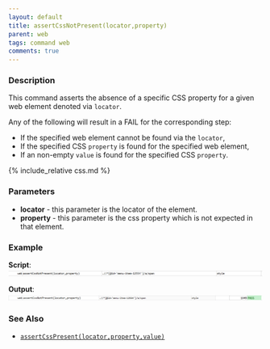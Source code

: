 ```yaml
---
layout: default
title: assertCssNotPresent(locator,property)
parent: web
tags: command web
comments: true
---
```


### Description
This command asserts the absence of a specific CSS property for a given web element denoted via `locator`.

Any of the following will result in a FAIL for the corresponding step:
- If the specified web element cannot be found via the `locator`,
- If the specified CSS `property` is found for the specified web element,
- If an non-empty `value` is found for the specified CSS `property`.

{% include_relative css.md %}


### Parameters
- **locator** - this parameter is the locator of the element.
- **property** - this parameter is the css property which is not expected in that element.


### Example
**Script**:<br/>
![](image/assertCssNotPresent_01.png)

**Output**:<br/>
![](image/assertCssNotPresent_02.png)


### See Also
- [`assertCssPresent(locator,property,value)`](assertCssPresent(locator,property,value).html)